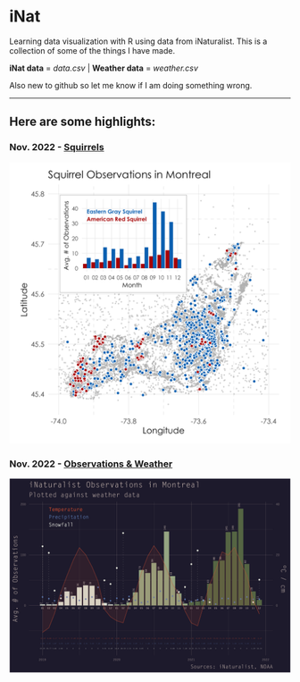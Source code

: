 # iNat
Learning data visualization with R using data from iNaturalist. This is a collection of some of the things I have made.

**iNat data** = *data.csv* | **Weather data** = *weather.csv*

Also new to github so let me know if I am doing something wrong.

***

## Here are some highlights:
### Nov. 2022 - [Squirrels](squirrels/)
![Data visualization for the "Squirrels" project](squirrels/squirrels.png)

### Nov. 2022 - [Observations & Weather](obs_weather/)
![Data visualization for the "Obs_Weather" project](obs_weather/weather.png)
